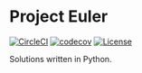 # Project Euler

[![CircleCI](https://circleci.com/gh/chingc/euler-python.svg?style=shield)](https://circleci.com/gh/chingc/workflows/euler-python) [![codecov](https://codecov.io/gh/chingc/euler-python/branch/master/graph/badge.svg)](https://codecov.io/gh/chingc/euler-python) [![License](https://img.shields.io/badge/license-MIT-blue.svg)](./LICENSE)

Solutions written in Python.
